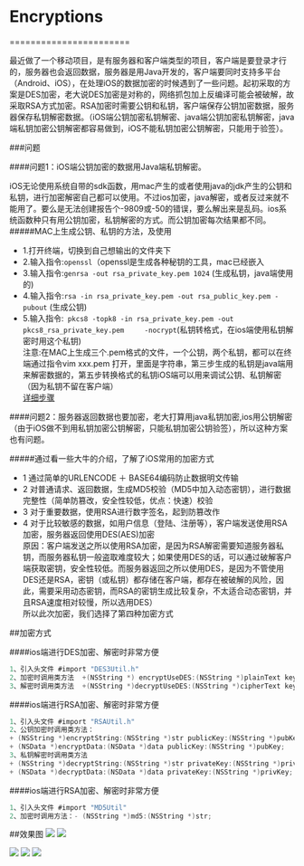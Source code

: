 # Encryptions
=======================
 
 
最近做了一个移动项目，是有服务器和客户端类型的项目，客户端是要登录才行的，服务器也会返回数据，服务器是用Java开发的，客户端要同时支持多平台（Android、iOS），在处理iOS的数据加密的时候遇到了一些问题。起初采取的方案是DES加密，老大说DES加密是对称的，网络抓包加上反编译可能会被破解，故采取RSA方式加密。RSA加密时需要公钥和私钥，客户端保存公钥加密数据，服务器保存私钥解密数据。（iOS端公钥加密私钥解密、java端公钥加密私钥解密，java端私钥加密公钥解密都容易做到，iOS不能私钥加密公钥解密，只能用于验签）。

###问题

####问题1：iOS端公钥加密的数据用Java端私钥解密。

iOS无论使用系统自带的sdk函数，用mac产生的或者使用java的jdk产生的公钥和私钥，进行加密解密自己都可以使用。不过ios加密，java解密，或者反过来就不能用了。要么是无法创建报告个-9809或-50的错误，要么解出来是乱码。ios系统函数种只有用公钥加密，私钥解密的方式。而公钥加密每次结果都不同。<br>
#####MAC上生成公钥、私钥的方法，及使用<br>
  * 1.打开终端，切换到自己想输出的文件夹下<br>
  * 2.输入指令:`openssl`（openssl是生成各种秘钥的工具，mac已经嵌入<br>
  * 3.输入指令:`genrsa -out rsa_private_key.pem 1024`  (生成私钥，java端使用的)<br>
  * 4.输入指令:`rsa -in rsa_private_key.pem -out rsa_public_key.pem -pubout`  (生成公钥)<br>
  * 5.输入指令:` pkcs8 -topk8 -in rsa_private_key.pem -out pkcs8_rsa_private_key.pem     -nocrypt`(私钥转格式，在ios端使用私钥解密时用这个私钥)<br>
注意:在MAC上生成三个.pem格式的文件，一个公钥，两个私钥，都可以在终端通过指令vim xxx.pem 打开，里面是字符串，第三步生成的私钥是java端用来解密数据的，第五步转换格式的私钥iOS端可以用来调试公钥、私钥解密（因为私钥不留在客户端）<br>
[详细步骤](http://blog.sina.com.cn/s/blog_12c8ae0d80102vy21.html "悬停显示")


####问题2：服务器返回数据也要加密，老大打算用java私钥加密,ios用公钥解密（由于iOS做不到用私钥加密公钥解密，只能私钥加密公钥验签），所以这种方案也有问题。

#####通过看一些大牛的介绍，了解了iOS常用的加密方式<br>
 * 1 通过简单的URLENCODE ＋ BASE64编码防止数据明文传输<br>
 * 2 对普通请求、返回数据，生成MD5校验（MD5中加入动态密钥），进行数据完整性（简单防篡改，安全性较低，优点：快速）校验<br> 
 * 3 对于重要数据，使用RSA进行数字签名，起到防篡改作<br>
 * 4 对于比较敏感的数据，如用户信息（登陆、注册等），客户端发送使用RSA加密，服务器返回使用DES(AES)加密<br>
原因：客户端发送之所以使用RSA加密，是因为RSA解密需要知道服务器私钥，而服务器私钥一般盗取难度较大；如果使用DES的话，可以通过破解客户端获取密钥，安全性较低。而服务器返回之所以使用DES，是因为不管使用DES还是RSA，密钥（或私钥）都存储在客户端，都存在被破解的风险，因此，需要采用动态密钥，而RSA的密钥生成比较复杂，不太适合动态密钥，并且RSA速度相对较慢，所以选用DES）<br>
所以此次加密，我们选择了第四种加密方式<br>

##加密方式

####ios端进行DES加密、解密时非常方便
```Objective-C
1、引入头文件 #import "DES3Util.h"
2、加密时调用类方法  +(NSString *) encryptUseDES:(NSString *)plainText key:(NSString *)key;
3、解密时调用类方法  +(NSString *)decryptUseDES:(NSString *)cipherText key:(NSString *)key;
```

####ios端进行RSA加密、解密时非常方便
```Objective-C
1、引入头文件 #import "RSAUtil.h"
2、公钥加密时调用类方法：
+ (NSString *)encryptString:(NSString *)str publicKey:(NSString *)pubKey;
+ (NSData *)encryptData:(NSData *)data publicKey:(NSString *)pubKey;
3、私钥解密时调用类方法 
+ (NSString *)decryptString:(NSString *)str privateKey:(NSString *)privKey;
+ (NSData *)decryptData:(NSData *)data privateKey:(NSString *)privKey;
```

####ios端进行RSA加密、解密时非常方便
```Objective-C
1、引入头文件 #import "MD5Util"
2、加密时调用方法：- (NSString *)md5:(NSString *)str;
```
##效果图
 ![](http://s11.sinaimg.cn/large/005vePOggy6YsmPh0XU6a&690)  ![](http://s4.sinaimg.cn/large/005vePOggy6YsmPyg9Bf3&690) 

![](http://s5.sinaimg.cn/large/005vePOggy6YsmPBSQYf4&690)  ![](http://s13.sinaimg.cn/large/005vePOggy6YsmPFNYo8c&690) 
![](https://github.com/Flying-Einstein/Encryptions/blob/master/Encryption/11.png)
